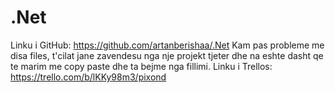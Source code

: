# .Net
Linku i GitHub: https://github.com/artanberishaa/.Net
Kam pas probleme me disa files, t'cilat jane zavendesu nga nje projekt tjeter dhe na eshte dasht qe te marim me copy paste dhe ta bejme nga fillimi.
Linku i Trellos: https://trello.com/b/lKKy98m3/pixond
